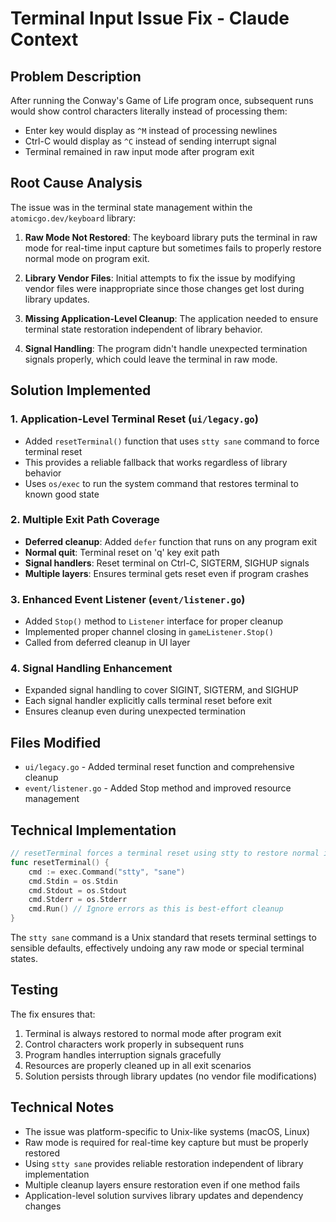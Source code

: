# Terminal Input Issue Fix - Claude Context

## Problem Description
After running the Conway's Game of Life program once, subsequent runs would show control characters literally instead of processing them:
- Enter key would display as `^M` instead of processing newlines
- Ctrl-C would display as `^C` instead of sending interrupt signal
- Terminal remained in raw input mode after program exit

## Root Cause Analysis
The issue was in the terminal state management within the `atomicgo.dev/keyboard` library:

1. **Raw Mode Not Restored**: The keyboard library puts the terminal in raw mode for real-time input capture but sometimes fails to properly restore normal mode on program exit.

2. **Library Vendor Files**: Initial attempts to fix the issue by modifying vendor files were inappropriate since those changes get lost during library updates.

3. **Missing Application-Level Cleanup**: The application needed to ensure terminal state restoration independent of library behavior.

4. **Signal Handling**: The program didn't handle unexpected termination signals properly, which could leave the terminal in raw mode.

## Solution Implemented

### 1. Application-Level Terminal Reset (`ui/legacy.go`)
- Added `resetTerminal()` function that uses `stty sane` command to force terminal reset
- This provides a reliable fallback that works regardless of library behavior
- Uses `os/exec` to run the system command that restores terminal to known good state

### 2. Multiple Exit Path Coverage
- **Deferred cleanup**: Added `defer` function that runs on any program exit
- **Normal quit**: Terminal reset on 'q' key exit path  
- **Signal handlers**: Reset terminal on Ctrl-C, SIGTERM, SIGHUP signals
- **Multiple layers**: Ensures terminal gets reset even if program crashes

### 3. Enhanced Event Listener (`event/listener.go`)
- Added `Stop()` method to `Listener` interface for proper cleanup
- Implemented proper channel closing in `gameListener.Stop()`
- Called from deferred cleanup in UI layer

### 4. Signal Handling Enhancement
- Expanded signal handling to cover SIGINT, SIGTERM, and SIGHUP
- Each signal handler explicitly calls terminal reset before exit
- Ensures cleanup even during unexpected termination

## Files Modified
- `ui/legacy.go` - Added terminal reset function and comprehensive cleanup
- `event/listener.go` - Added Stop method and improved resource management

## Technical Implementation
```go
// resetTerminal forces a terminal reset using stty to restore normal input mode
func resetTerminal() {
    cmd := exec.Command("stty", "sane")
    cmd.Stdin = os.Stdin
    cmd.Stdout = os.Stdout
    cmd.Stderr = os.Stderr
    cmd.Run() // Ignore errors as this is best-effort cleanup
}
```

The `stty sane` command is a Unix standard that resets terminal settings to sensible defaults, effectively undoing any raw mode or special terminal states.

## Testing
The fix ensures that:
1. Terminal is always restored to normal mode after program exit
2. Control characters work properly in subsequent runs  
3. Program handles interruption signals gracefully
4. Resources are properly cleaned up in all exit scenarios
5. Solution persists through library updates (no vendor file modifications)

## Technical Notes
- The issue was platform-specific to Unix-like systems (macOS, Linux)
- Raw mode is required for real-time key capture but must be properly restored
- Using `stty sane` provides reliable restoration independent of library implementation
- Multiple cleanup layers ensure restoration even if one method fails
- Application-level solution survives library updates and dependency changes